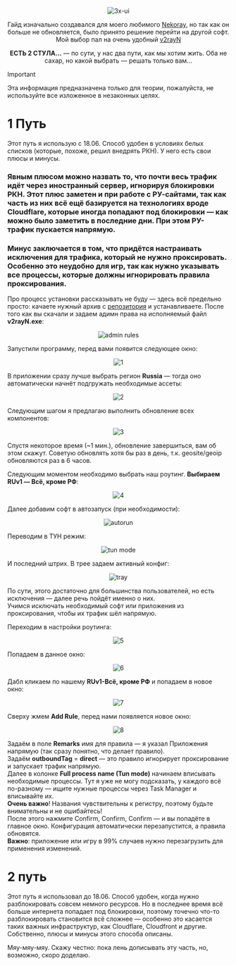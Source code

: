 <p align="center">
  <picture>
    <source media="(prefers-color-scheme: dark)" srcset="./media/MatsuriDayo.jpg">
    <img alt="3x-ui" src="./media/MatsuriDayo.jpg">
  </picture>
</p>

<p align="center">
Гайд изначально создавался для моего любимого <a href="https://github.com/MatsuriDayo/nekoray">Nekoray</a>, но так как он больше не обновляется, было принято решение перейти на другой софт. Мой выбор пал на очень удобный <a href="https://github.com/2dust/v2rayN">v2rayN</a>
</p>

<p align="center">
<b>ЕСТЬ 2 СТУЛА...</b>  — по сути, у нас два пути, как мы хотим жить. Оба не сахар, но какой выбрать — решать только вам...
</p>

> [!IMPORTANT]
> Эта информация предназначена только для теории, пожалуйста, не используйте все изложенное в незаконных целях.

# 1 Путь
Этот путь я использую с 18.06. Способ удобен в условиях белых списков (которые, похоже, решил внедрять РКН). У него есть свои плюсы и минусы.
### Явным плюсом можно назвать то, что почти весь трафик идёт через иностранный сервер, игнорируя блокировки РКН. Этот плюс заметен и при работе с РУ-сайтами, так как часть из них всё ещё базируется на технологиях вроде Cloudflare, которые иногда попадают под блокировки — как можно было заметить в последние дни. При этом РУ-трафик пускается напрямую.

### Минус заключается в том, что придётся настраивать исключения для трафика, который не нужно проксировать. Особенно это неудобно для игр, так как нужно указывать все процессы, которые должны игнорировать правила проксирования.

Про процесс установки рассказывать не буду — здесь всё предельно просто: качаете нужный архив с [репозитория](https://github.com/2dust/v2rayN/releases") и устанавливаете. После того как вы скачали и задаем адимн права на исполняемый файл **v2rayN.exe**:
<p align="center">
  <picture>
    <source media="(prefers-color-scheme: dark)" srcset="./media/admin.png">
    <img alt="admin rules" src="./media/admin.png">
  </picture>
</p>

Запустили программу, перед вами появится следующее окно:
<p align="center">
  <picture>
    <source media="(prefers-color-scheme: dark)" srcset="./media/1.png">
    <img alt="1" src="./media/1.png">
  </picture>
</p>

В приложении сразу лучше выбрать регион **Russia** — тогда оно автоматически начнёт подгружать необходимые ассеты:
<p align="center">
  <picture>
    <source media="(prefers-color-scheme: dark)" srcset="./media/2.png">
    <img alt="2" src="./media/2.png">
  </picture>
</p>

Следующим шагом я предлагаю выполнить обновление всех компонентов:
<p align="center">
  <picture>
    <source media="(prefers-color-scheme: dark)" srcset="./media/3.png">
    <img alt="3" src="./media/3.png">
  </picture>
</p>
Спустя некоторое время (~1 мин.), обновление завершиться, вам об этом скажут. Советую обновлять хотя бы раз в день, т.к. geosite/geoip обновляются раз в 6 часов.

Следующим моментом необходимо выбрать наш роутинг. **Выбираем RUv1 — Всё, кроме РФ**:
<p align="center">
  <picture>
    <source media="(prefers-color-scheme: dark)" srcset="./media/4.png">
    <img alt="4" src="./media/4.png">
  </picture>
</p>

Далее добавим софт в автозапуск (при необходимости):
<p align="center">
  <picture>
    <source media="(prefers-color-scheme: dark)" srcset="./media/autorun.png">
    <img alt="autorun" src="./media/autorun.png">
  </picture>
</p>

Переводим в ТУН режим:
<p align="center">
  <picture>
    <source media="(prefers-color-scheme: dark)" srcset="./media/tun.png">
    <img alt="tun mode" src="./media/tun.png">
  </picture>
</p>

И последний штрих. В трее задаем активный конфиг:
<p align="center">
  <picture>
    <source media="(prefers-color-scheme: dark)" srcset="./media/tray.png">
    <img alt="tray" src="./media/tray.png">
  </picture>
</p>

По сути, этого достаточно для большинства пользователей, но есть исключения — далее речь пойдёт именно о них.  
Учимся исключать необходимый софт или приложения из проксирования, чтобы их трафик шёл напрямую.  

Переходим в настройки роутинга:
<p align="center">
  <picture>
    <source media="(prefers-color-scheme: dark)" srcset="./media/5.png">
    <img alt="5" src="./media/5.png">
  </picture>
</p>

Попадаем в данное окно:
<p align="center">
  <picture>
    <source media="(prefers-color-scheme: dark)" srcset="./media/6.png">
    <img alt="6" src="./media/6.png">
  </picture>
</p>

Дабл кликаем по нашему **RUv1-Всё, кроме РФ** и попадаем в новое окно:
<p align="center">
  <picture>
    <source media="(prefers-color-scheme: dark)" srcset="./media/7.png">
    <img alt="7" src="./media/7.png">
  </picture>
</p>

Сверху жмем **Add Rule**, перед нами появляется новое окно:
<p align="center">
  <picture>
    <source media="(prefers-color-scheme: dark)" srcset="./media/8.png">
    <img alt="8" src="./media/8.png">
  </picture>
</p>

Задаём в поле **Remarks** имя для правила — я указал Приложения напрямую (так сразу понятно, что делает правило).  
Задаём **outboundTag** = **direct** — это правило игнорирует проксирование и запускает трафик напрямую.  
Далее в колонке **Full process name (Tun mode)** начинаем вписывать необходимые процессы. Тут я уже не могу подсказать, у каждого всё по-разному — ищите нужные процессы через Task Manager и вписывайте их.  
**Очень важно**! Названия чувствительны к регистру, поэтому будьте внимательны и не ошибайтесь!  
После этого нажмите Confirm, Confirm, Confirm — и вы попадёте в главное окно. Конфигурация автоматически перезапустится, а правила обновятся.  
**Важно**: приложение или игру в 99% случаев нужно перезагрузить для применения изменений.

# 2 путь
Этот путь я использовал до 18.06. Способ удобен, когда нужно разблокировать совсем немного ресурсов. Но в последнее время всё больше интернета попадает под блокировки, поэтому точечно что-то разблокировать становится всё сложнее — особенно это касается таких важных инфраструктур, как Cloudflare, Cloudfront и другие.
Собственно, плюсы и минусы этого способа описаны.

Мяу-мяу-мяу. Скажу честно: пока лень дописывать эту часть, но, возможно, скоро доделаю.
